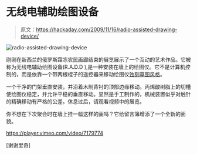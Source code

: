 # 无线电辅助绘图设备

> 原文：<https://hackaday.com/2009/11/16/radio-assisted-drawing-device/>

![radio-assisted-drawing-device](img/00ab7cd6d5f7b05971a7b455fa02e395.png "radio-assisted-drawing-device")

刚刚在新西兰的俄罗斯霜冻农民画廊结束的展览展示了一个互动的艺术作品。它被称为无线电辅助绘图设备(R.A.D.D ),是一种安装在墙上的绘图仪。它不是计算机控制的，而是依靠一个带两根棍子的遥控器来移动绘图仪[蚀刻草图风格](http://hackaday.com/2009/10/08/ik-a-sketch-collaborative-scribbling/)。

一个干净的门架垂直安装，并沿着木制背衬的顶部边缘移动。丙烯酸树脂上的切槽使绘图仪稳定，并允许平稳的垂直移动。显然是手工制作的，机械装置似乎对触针的精确移动有严格的公差。休息过后，请观看视频中的展览。

你不想在下次聚会时在墙上挂一幅这样的画吗？它给留言簿增添了一个全新的面貌。

<https://player.vimeo.com/video/7179774>

</div> <p>[谢谢里奇]</p> </body> </html>